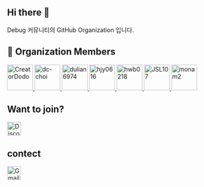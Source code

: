 
  ## Hi there 👋

  <!--

  **Here are some ideas to get you started:**

  🙋‍♀️ A short introduction - what is your organization all about?
  🌈 Contribution guidelines - how can the community get involved?
  👩‍💻 Useful resources - where can the community find your docs? Is there anything else the community should know?
  🍿 Fun facts - what does your team eat for breakfast?
  🧙 Remember, you can do mighty things with the power of [Markdown](https://docs.github.com/github/writing-on-github/getting-started-with-writing-and-formatting-on-github/basic-writing-and-formatting-syntax)
  -->
  Debug 커뮤니티의 GitHub Organization 입니다.

  ## 👥 Organization Members
  <a href="https://github.com/CreatorDodo">
        <img src="https://avatars.githubusercontent.com/u/112838087?v=4" width="60" alt="CreatorDodo" />
      </a>
<a href="https://github.com/dc-choi">
        <img src="https://avatars.githubusercontent.com/u/57163578?v=4" width="60" alt="dc-choi" />
      </a>
<a href="https://github.com/dulian6974">
        <img src="https://avatars.githubusercontent.com/u/213153586?v=4" width="60" alt="dulian6974" />
      </a>
<a href="https://github.com/hjy0616">
        <img src="https://avatars.githubusercontent.com/u/105771997?v=4" width="60" alt="hjy0616" />
      </a>
<a href="https://github.com/hwb0218">
        <img src="https://avatars.githubusercontent.com/u/52212226?v=4" width="60" alt="hwb0218" />
      </a>
<a href="https://github.com/JSL107">
        <img src="https://avatars.githubusercontent.com/u/95362504?v=4" width="60" alt="JSL107" />
      </a>
<a href="https://github.com/monam2">
        <img src="https://avatars.githubusercontent.com/u/138136517?v=4" width="60" alt="monam2" />
      </a>

  ## Want to join?
  <a href="https://discord.gg/7sAYdbff">
    <img src="https://skillicons.dev/icons?i=discord" width="32" height="32" alt="Discord"/>
  </a>

  ## contect
  <a href="mailto:debug331@gmail.com">
    <img src="https://upload.wikimedia.org/wikipedia/commons/4/4e/Gmail_Icon.png" width="32" height="32" alt="Gmail"/>
  </a>
  